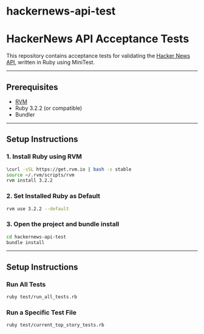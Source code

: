 # hackernews-api-test

# HackerNews API Acceptance Tests

This repository contains acceptance tests for validating the [Hacker News API](https://github.com/HackerNews/API), written in Ruby using MiniTest.

---

## Prerequisites

- [RVM](https://rvm.io/)
- Ruby 3.2.2 (or compatible)
- Bundler

---

## Setup Instructions

### 1. Install Ruby using RVM

```bash
\curl -sSL https://get.rvm.io | bash -s stable
source ~/.rvm/scripts/rvm
rvm install 3.2.2
```

### 2. Set Installed Ruby as Default

```bash
rvm use 3.2.2 --default
```

### 3. Open the project and bundle install

```bash
cd hackernews-api-test
bundle install
```
---

## Setup Instructions

### Run All Tests

```bash
ruby test/run_all_tests.rb
```
### Run a Specific Test File

```bash
ruby test/current_top_story_tests.rb
```